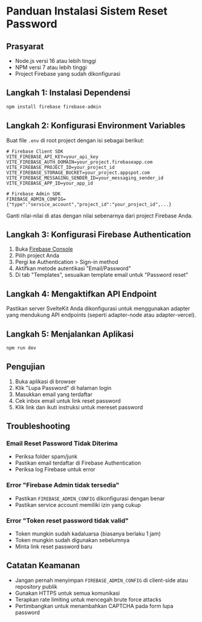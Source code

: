 # Panduan Instalasi Sistem Reset Password

## Prasyarat
- Node.js versi 16 atau lebih tinggi
- NPM versi 7 atau lebih tinggi
- Project Firebase yang sudah dikonfigurasi

## Langkah 1: Instalasi Dependensi
```bash
npm install firebase firebase-admin
```

## Langkah 2: Konfigurasi Environment Variables
Buat file `.env` di root project dengan isi sebagai berikut:

```
# Firebase Client SDK
VITE_FIREBASE_API_KEY=your_api_key
VITE_FIREBASE_AUTH_DOMAIN=your_project.firebaseapp.com
VITE_FIREBASE_PROJECT_ID=your_project_id
VITE_FIREBASE_STORAGE_BUCKET=your_project.appspot.com
VITE_FIREBASE_MESSAGING_SENDER_ID=your_messaging_sender_id
VITE_FIREBASE_APP_ID=your_app_id

# Firebase Admin SDK
FIREBASE_ADMIN_CONFIG={"type":"service_account","project_id":"your_project_id",...}
```

Ganti nilai-nilai di atas dengan nilai sebenarnya dari project Firebase Anda.

## Langkah 3: Konfigurasi Firebase Authentication

1. Buka [Firebase Console](https://console.firebase.google.com/)
2. Pilih project Anda
3. Pergi ke Authentication > Sign-in method
4. Aktifkan metode autentikasi "Email/Password"
5. Di tab "Templates", sesuaikan template email untuk "Password reset"

## Langkah 4: Mengaktifkan API Endpoint

Pastikan server SvelteKit Anda dikonfigurasi untuk menggunakan adapter yang mendukung API endpoints (seperti adapter-node atau adapter-vercel).

## Langkah 5: Menjalankan Aplikasi

```bash
npm run dev
```

## Pengujian

1. Buka aplikasi di browser
2. Klik "Lupa Password" di halaman login
3. Masukkan email yang terdaftar
4. Cek inbox email untuk link reset password
5. Klik link dan ikuti instruksi untuk mereset password

## Troubleshooting

### Email Reset Password Tidak Diterima
- Periksa folder spam/junk
- Pastikan email terdaftar di Firebase Authentication
- Periksa log Firebase untuk error

### Error "Firebase Admin tidak tersedia"
- Pastikan `FIREBASE_ADMIN_CONFIG` dikonfigurasi dengan benar
- Pastikan service account memiliki izin yang cukup

### Error "Token reset password tidak valid"
- Token mungkin sudah kadaluarsa (biasanya berlaku 1 jam)
- Token mungkin sudah digunakan sebelumnya
- Minta link reset password baru

## Catatan Keamanan

- Jangan pernah menyimpan `FIREBASE_ADMIN_CONFIG` di client-side atau repository publik
- Gunakan HTTPS untuk semua komunikasi
- Terapkan rate limiting untuk mencegah brute force attacks
- Pertimbangkan untuk menambahkan CAPTCHA pada form lupa password 